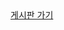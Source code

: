 <!DOCTYPE html>
<html lang="en" xmlns:th="http://www.thymeleaf.org">
<head>
    <meta charset="UTF-8">
</head>
<body>
    <a href="src/main/resources/templates/boardlist.html">게시판 가기</a>
</body>
</html>
